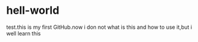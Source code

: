 # hell-world
test.this is my first GitHub.now i don not what is this and how to use it,but i well learn this
